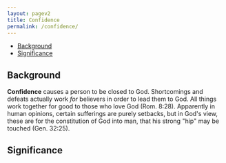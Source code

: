 ```yaml
---
layout: pagev2
title: Confidence
permalink: /confidence/
---
```

- [Background](#background)
- [Significance](#significance)

## Background

**Confidence** causes a person to be closed to God. Shortcomings and defeats actually work *for* believers in order to lead them to God. All things work together for good to those who love God (Rom. 8:28). Apparently in human opinions, certain sufferings are purely setbacks, but in God's view, these are for the constitution of God into man, that his strong "hip" may be touched (Gen. 32:25). 

## Significance
